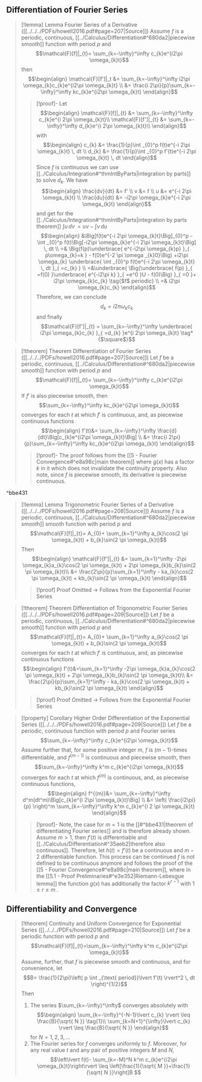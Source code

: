 ## Differentiation of Fourier Series

>[!lemma] Lemma Fourier Series of a Derivative ([[../../../PDFs/howell2016.pdf#page=207|Source]])
>Assume $f$ is a periodic, continuous, [[../Calculus/Differentiation#^680da2|piecewise smooth]] function with period $p$ and 
>$$\mathcal{F}[f]|_{t}= \sum_{k=-\infty}^\infty c_{k}e^{i2\pi \omega_{k}t}$$
>then
>$$\begin{align}
> \mathcal{F}[f']|_t &= \sum_{k=-\infty}^\infty i2\pi \omega_{k}c_{k}e^{i2\pi \omega_{k}t} \\
> &= \frac{i 2\pi}{p}\sum_{k=-\infty}^\infty kc_{k}e^{i2\pi \omega_{k}t}
>\end{align}$$
>>[!proof]-
>>Let 
>>$$\begin{align}
>> \mathcal{F}[f]|_{t} &= \sum_{k=-\infty}^\infty c_{k}e^{i 2\pi \omega_{k}t}\\
>> \mathcal{F}[f']|_{t} &= \sum_{k=-\infty}^\infty d_{k}e^{i 2\pi \omega_{k}t}\\
>>\end{align}$$
>>with
>>$$\begin{align}
>> c_{k} &= \frac{1}{p}\int _{0}^p f(t)e^{-i 2\pi \omega_{k}t} \, dt  \\
>> d_{k} &= \frac{1}{p}\int _{0}^p f'(t)e^{-i 2\pi \omega_{k}t} \, dt  
>>\end{align}$$
>>Since $f$ is continuous we can use [[../Calculus/Integration#^thmIntByParts|integration by parts]] to solve $d_{k}$. We have
>>$$\begin{align}
>> \frac{dv}{dt} &= f' \\
>> v &= f  \\
>> u &=  e^{-i 2\pi \omega_{k}t} \\
>> \frac{du}{dt} &= -i2\pi \omega_{k}e^{-i 2\pi \omega_{k}t}
>>\end{align}$$
>>and get for the [[../Calculus/Integration#^thmIntByParts|integration by parts theorem]] $\int u\, dv \, = uv - \int v \,du$ 
>>$$\begin{align}
>> &\Big[f(t)e^{-i 2\pi \omega_{k}t}\Big]_{0}^p  - \int _{0}^p f(t)\Big[-i2\pi \omega_{k}e^{-i 2\pi \omega_{k}t}\Big] \, dt  \\
>> =& \Big(f(p)\underbrace{ e^{-i2\pi \omega_{k}p} }_{ p\omega_{k}=k } - f(0)e^{-2 \pi \omega _{k}0}\Big) +i2\pi \omega_{k} \underbrace{ \int _{0}^p f(t)e^{-i 2\pi \omega_{k}t} \, dt }_{ =c_{k} } \\
>> =&\underbrace{ \Big(\underbrace{ f(p) }_{ =f(0) }\underbrace{ e^{-i2\pi k} }_{ =e^0 }U - f(0)\Big) }_{ =0 }+ i2\pi \omega_{k}c_{k} \tag{$f$ periodic} \\
>> =& i2\pi \omega_{k}c_{k}
>>\end{align}$$
>>Therefore, we can conclude $$d_{k}= i2\pi \omega_{k}c_{k}$$ and finally 
>>$$\mathcal{F}[f']|_{t} = \sum_{k=-\infty}^\infty \underbrace{ i2\pi \omega_{k}c_{k} }_{ =d_{k} }e^{i 2\pi \omega_{k}t} \tag*{$\square$}$$
>

>[!theorem] Theorem Differentiation of Fourier Series ([[../../../PDFs/howell2016.pdf#page=207|Source]])
>Let $f$ be a periodic, continuous, [[../Calculus/Differentiation#^680da2|piecewise smooth]] function with period $p$ and
>$$\mathcal{F}[f]|_{t}= \sum_{k=-\infty}^\infty c_{k}e^{i2\pi \omega_{k}t}$$
>If $f'$ is also piecewise smooth, then
>$$\sum_{k=-\infty}^\infty kc_{k}e^{i2\pi \omega_{k}t}$$
>converges for each $t$ at which $f'$ is continuous, and, as piecewise continuous functions
>$$\begin{align}
> f'(t)&= \sum_{k=-\infty}^\infty \frac{d}{dt}\Big[c_{k}e^{i2\pi \omega_{k}t}\Big] \\
> &= \frac{i 2\pi}{p}\sum_{k=-\infty}^\infty kc_{k}e^{i2\pi \omega_{k}t}
>\end{align}$$
>
>>[!proof]-
>> The proof follows from the [[5 - Fourier Convergence#^e8a98c|main theorem]] where $g(x)$ has a factor $k$ in it which does not invalidate the continuity property. Also note, since $f$ is piecewise smooth, its derivative is piecewise continuous.

^bbe431

>[!lemma] Lemma Trigonometric Fourier Series of a Derivative ([[../../../PDFs/howell2016.pdf#page=208|Source]])
> Assume $f$ is a periodic, continuous, [[../Calculus/Differentiation#^680da2|piecewise smooth]] smooth function with period $p$ and
> $$\mathcal{F}[f]|_{t}= A_{0}+ \sum_{k=1}^\infty a_{k}\cos(2 \pi \omega_{k}t) + b_{k}\sin(2 \pi \omega_{k}t)$$
> Then
> $$\begin{align}
> \mathcal{F}[f']|_{t} &= \sum_{k=1}^\infty -2\pi \omega_{k}a_{k}\cos(2 \pi \omega_{k}t) + 2\pi \omega_{k}b_{k}\sin(2 \pi \omega_{k}t)\\
> &= \frac{2\pi}{p}\sum_{k=1}^\infty - ka_{k}\cos(2 \pi \omega_{k}t) + kb_{k}\sin(2 \pi \omega_{k}t)
>\end{align}$$
>>[!proof] Proof Omitted -> Follows from the Exponential Fourier Series

>[!theorem] Theorem Differentiation of Trigonometric Fourier Series ([[../../../PDFs/howell2016.pdf#page=209|Source]])
>Let $f$ be a periodic, continuous, [[../Calculus/Differentiation#^680da2|piecewise smooth]] function with period $p$ and 
> $$\mathcal{F}[f]|_{t}= A_{0}+ \sum_{k=1}^\infty a_{k}\cos(2 \pi \omega_{k}t) + b_{k}\sin(2 \pi \omega_{k}t)$$
> converges for each $t$ at which $f'$ is continuous, and, as piecewise continuous functions
>$$\begin{align}
> f'(t)&=\sum_{k=1}^\infty -2\pi \omega_{k}a_{k}\cos(2 \pi \omega_{k}t) + 2\pi \omega_{k}b_{k}\sin(2 \pi \omega_{k}t)\\
> &= \frac{2\pi}{p}\sum_{k=1}^\infty - ka_{k}\cos(2 \pi \omega_{k}t) + kb_{k}\sin(2 \pi \omega_{k}t)
>\end{align}$$ 
>>[!proof] Proof Omitted -> Follows from the Exponential Fourier Series 

>[!property] Corollary Higher Order Differentiation of the Exponential Series ([[../../../PDFs/howell2016.pdf#page=209|Source]])
>Let $f$ be a periodic, continuous function with period $p$ and Fourier series
>$$\sum_{k=-\infty}^\infty c_{k}e^{i2\pi \omega_{k}t}$$
>Assume further that, for some positive integer $m$, $f$ is $(m-1)$-times differentiable, and $f^{(m-1)}$ is continuous and piecewise smooth, then
>$$\sum_{k=-\infty}^\infty k^m c_{k}e^{i2\pi \omega_{k}t}$$
>converges for each $t$ at which $f^{(m)}$ is continuous, and, as piecewise continuous functions,
>$$\begin{align}
> f^{(m)}&= \sum_{k=-\infty}^\infty d^m(dt^m)\Big[c_{k}e^{i 2\pi \omega_{k}t}\Big] \\
> &= \left( \frac{i2\pi}{p} \right)^m \sum_{k=-\infty}^\infty k^m c_{k}e^{i 2 \pi \omega_{k}t}
>\end{align}$$
>>[!proof]-
>>Note, the case for $m=1$ is the [[#^bbe431|theorem of differentiating Fourier series]] and is therefore already shown. Assume $m>1$, then $f'(t)$ is differentiable and [[../Calculus/Differentiation#^35aeb2|therefore also continuous]]. Therefore, let $h(t)=f'(t)$ be a continuous and $m-2$ differentiable function. This process can be continued $f$ is not defined to be continuous anymore and follows the proof of the [[5 - Fourier Convergence#^e8a98c|main theorem]], where in the [[5.1 - Proof Preliminaries#^e3e352|Riemann-Lebesgue lemma]] the function $g(x)$ has additionally the factor $k^{r-1}$ with $1 \leq r \leq m$ . $$\tag*{$\square$}$$

## Differentiability and Convergence

>[!theorem] Continuity and Uniform Convergence for Exponential Series ([[../../../PDFs/howell2016.pdf#page=210|Source]])
>Let $f$ be a periodic function with period $p$ and
>$$\mathcal{F}[f]|_{t}=\sum_{k=-\infty}^\infty k^m c_{k}e^{i2\pi \omega_{k}t}$$
>Assume, further, that $f$ is piecewise smooth and continuous, and for convenience, let
>$$B= \frac{1}{2\pi}\left( p \int _{\text{ period}}\lvert f'(t) \rvert^2  \, dt  \right)^{1/2}$$
>Then
>1. The series $\sum_{k=-\infty}^\infty$ converges absolutely with
>$$\begin{align}
> \sum_{k=-\infty}^{-N-1}\lvert c_{k} \rvert \leq \frac{B}{\sqrt{ N }} \tag{1}\\
> \sum_{k=N+1}^{\infty}\lvert c_{k} \rvert \leq \frac{B}{\sqrt{ N }}
>\end{align}$$
>for $N=1,2,3,\dots$
>2. The Fourier series for $f$ converges uniformly to $f$. Moreover, for any real value $t$ and any pair of positive integers $M$ and $N$,
>$$\left\lvert f(t)- \sum_{k=-M}^N k^m c_{k}e^{i2\pi \omega_{k}t}\right\rvert \leq \left[\frac{1}{\sqrt{ M }}+\frac{1}{\sqrt{ N }}\right]B $$